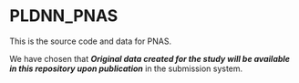 # PLDNN_PNAS
This is the source code and data for PNAS. 

We have chosen that ***Original data created for the study will be available in this repository upon publication*** in the submission system.
